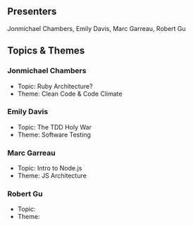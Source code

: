 ## Presenters

Jonmichael Chambers, Emily Davis, Marc Garreau, Robert Gu

## Topics & Themes

### Jonmichael Chambers

* Topic: Ruby Architecture?
* Theme: Clean Code & Code Climate

### Emily Davis

* Topic: The TDD Holy War
* Theme: Software Testing

### Marc Garreau

* Topic: Intro to Node.js
* Theme: JS Architecture

### Robert Gu

* Topic:
* Theme:
